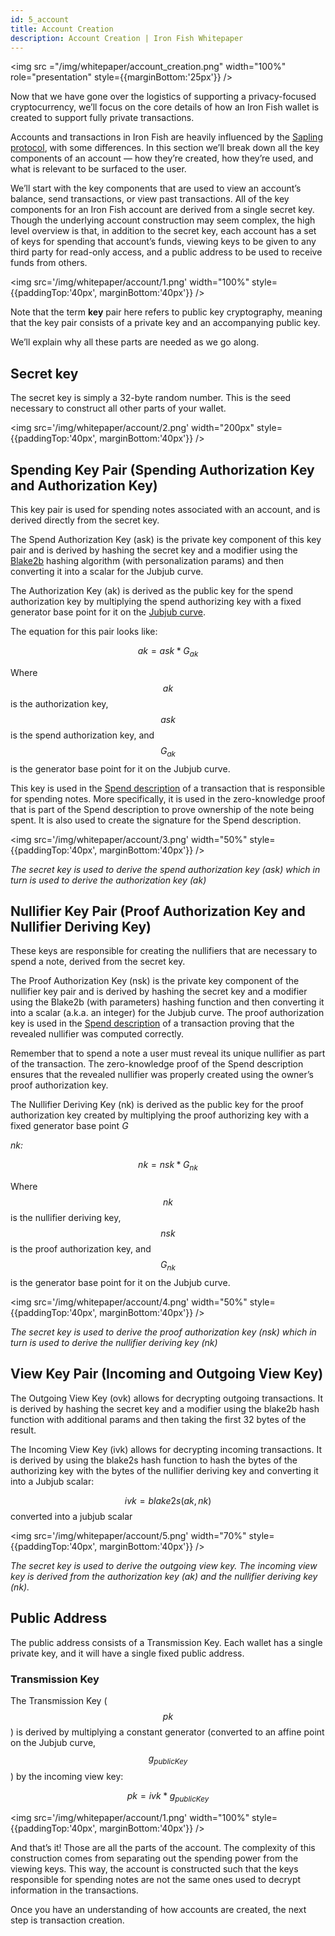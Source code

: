 ```yaml
---
id: 5_account
title: Account Creation
description: Account Creation | Iron Fish Whitepaper
---
```


<img src ="/img/whitepaper/account_creation.png" width="100%" role="presentation" style={{marginBottom:'25px'}} />

Now that we have gone over the logistics of supporting a privacy-focused cryptocurrency, we’ll focus on the core details of how an Iron Fish wallet is created to support fully private transactions.

Accounts and transactions in Iron Fish are heavily influenced by the [Sapling protocol](https://github.com/zcash/zips/blob/master/protocol/sapling.pdf), with some differences. In this section we’ll break down all the key components of an account — how they’re created, how they’re used, and what is relevant to be surfaced to the user.

We’ll start with the key components that are used to view an account’s balance, send transactions, or view past transactions. All of the key components for an Iron Fish account are derived from a single secret key. Though the underlying account construction may seem complex, the high level overview is that, in addition to the secret key, each account has a set of keys for spending that account’s funds, viewing keys to be given to any third party for read-only access, and a public address to be used to receive funds from others. 

<img src='/img/whitepaper/account/1.png' width="100%" style={{paddingTop:'40px', marginBottom:'40px'}} />

Note that the term **key** pair here refers to public key cryptography, meaning that the key pair consists of a private key and an accompanying public key.

We’ll explain why all these parts are needed as we go along.

## Secret key

The secret key is simply a 32-byte random number. This is the seed necessary to construct all other parts of your wallet.

<img src='/img/whitepaper/account/2.png' width="200px" style={{paddingTop:'40px', marginBottom:'40px'}} />

## Spending Key Pair (Spending Authorization Key and Authorization Key)

This key pair is used for spending notes associated with an account, and is derived directly from the secret key.

The Spend Authorization Key (ask) is the private key component of this key pair and is derived by hashing the secret key and a modifier using the [Blake2b](https://blake2.net/) hashing algorithm (with personalization params) and then converting it into a scalar for the Jubjub curve.

The Authorization Key (ak) is derived as the public key for the spend authorization key by multiplying the spend authorizing key with a fixed generator base point for it on the [Jubjub curve](https://www.ironfish.network/docs/whitepaper/9_appendix#bls12-381-and-the-jubjub-curve).

The equation for this pair looks like:

$$ak = ask * G_{ak}$$

Where $${ak}$$ is the authorization key, $${ask}$$ is the spend authorization key, and $$G_{ak}$$ is the generator base point for it on the Jubjub curve.

This key is used in the [Spend description](https://www.ironfish.network/docs/whitepaper/6_transaction#spend-description) of a transaction that is responsible for spending notes. More specifically, it is used in the zero-knowledge proof that is part of the Spend description to prove ownership of the note being spent. It is also used to create the signature for the Spend description.

<img src='/img/whitepaper/account/3.png' width="50%" style={{paddingTop:'40px', marginBottom:'40px'}} />

_The secret key is used to derive the spend authorization key (ask) which in turn is used to derive the authorization key (ak)_

## Nullifier Key Pair (Proof Authorization Key and Nullifier Deriving Key)

These keys are responsible for creating the nullifiers that are necessary to spend a note, derived from the secret key.

The Proof Authorization Key (nsk) is the private key component of the nullifier key pair and is derived by hashing the secret key and a modifier using the Blake2b (with parameters) hashing function and then converting it into a scalar (a.k.a. an integer) for the Jubjub curve. The proof authorization key is used in the [Spend description](https://www.ironfish.network/docs/whitepaper/6_transaction#spend-description) of a transaction proving that the revealed nullifier was computed correctly. 

Remember that to spend a note a user must reveal its unique nullifier as part of the transaction. The zero-knowledge proof of the Spend description ensures that the revealed nullifier was properly created using the owner’s proof authorization key.

The Nullifier Deriving Key (nk) is derived as the public key for the proof authorization key created by multiplying the proof authorizing key with a fixed generator base point _G_

_nk:_

$$nk = nsk * G_{nk}$$

Where $$nk$$ is the nullifier deriving key, $$nsk$$ is the proof authorization key, and $$G_{nk}$$ is the generator base point for it on the Jubjub curve.

<img src='/img/whitepaper/account/4.png' width="50%" style={{paddingTop:'40px', marginBottom:'40px'}} />

_The secret key is used to derive the proof authorization key (nsk) which in turn is used to derive the nullifier deriving key (nk)_

## View Key Pair (Incoming and Outgoing View Key)

The Outgoing View Key (ovk) allows for decrypting outgoing transactions. It is derived by hashing the secret key and a modifier using the blake2b hash function with additional params and then taking the first 32 bytes of the result.

The Incoming View Key (ivk) allows for decrypting incoming transactions. It is derived by using the blake2s hash function to hash the bytes of the authorizing key with the bytes of the nullifier deriving key and converting it into a Jubjub scalar:

$$ivk = blake2s(ak,nk)$$ converted into a jubjub scalar

<img src='/img/whitepaper/account/5.png' width="70%" style={{paddingTop:'40px', marginBottom:'40px'}} />

_The secret key is used to derive the outgoing view key. The incoming view key is derived from the authorization key (ak) and the nullifier deriving key (nk)._

## Public Address

The public address consists of a Transmission Key. Each wallet has a single private key, and it will have a single fixed public address. 

### Transmission Key

The Transmission Key ($$pk$$) is derived by multiplying a constant generator (converted to an affine point on the Jubjub curve, $$g_{publicKey}$$) by the incoming view key:

$$pk = ivk * g_{publicKey}$$

<img src='/img/whitepaper/account/1.png' width="100%" style={{paddingTop:'40px', marginBottom:'40px'}} />

And that’s it! Those are all the parts of the account. The complexity of this construction comes from separating out the spending power from the viewing keys. This way, the account is constructed such that the keys responsible for spending notes are not the same ones used to decrypt information in the transactions.

Once you have an understanding of how accounts are created, the next step is transaction creation.
